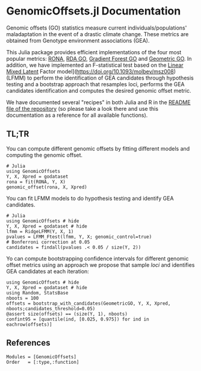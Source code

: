 # GenomicOffsets.jl Documentation

Genomic offsets (GO) statistics measure current individuals/populations' maladaptation in the event of a drastic climate change. These metrics are obtained from Genotype environment associations (GEA). 

This Julia package provides efficient implementations of the four most popular metrics: [RONA]( https://doi.org/10.1111/mec.13889), [RDA GO](https://doi.org/10.1111/2041-210X.13722), [Gradient Forest GO](https://doi.org/10.1111/ele.12376) and [Geometric GO](https://doi.org/10.1093/molbev/msad140). In addition, we have implemented an F-statistical test based on the [Linear](https://doi.org/10.1093/molbev/msz008)[ Mixed Latent](https://doi.org/10.1093/molbev/msz008) Factor model](https://doi.org/10.1093/molbev/msz008) (LFMM) to perform the identification of GEA candidates through hypothesis testing and a bootstrap approach that resamples loci, performs the GEA candidates identification and computes the desired genomic offset metric. 

We have documented several "recipes" in both Julia and R in the [README file of the repository](https://github.com/currocam/GenomicOffsets.jl) (so please take a look there and use this documentation as a reference for all available functions).

## TL;TR

You can compute different genomic offsets by fitting different models and computing the genomic offset.

```@example
# Julia
using GenomicOffsets
Y, X, Xpred = godataset
rona = fit(RONA, Y, X)
genomic_offset(rona, X, Xpred)
```

You can fit LFMM models to do hypothesis testing and identify GEA candidates. 

```@example
# Julia
using GenomicOffsets # hide
Y, X, Xpred = godataset # hide
lfmm = RidgeLFMM(Y, X, 1)
pvalues = LFMM_Ftest(lfmm, Y, X; genomic_control=true)
# Bonferroni correction at 0.05
candidates = findall(pvalues .< 0.05 / size(Y, 2))
```

Yo can compute bootstrapping confidence intervals for different genomic offset metrics using an approach we propose that sample *loci* and identifies GEA candidates at each iteration: 

```@example
using GenomicOffsets # hide
Y, X, Xpred = godataset # hide
using Random, StatsBase
nboots = 100
offsets = bootstrap_with_candidates(GeometricGO, Y, X, Xpred, nboots;candidates_threshold=0.05)
@assert size(offsets) == (size(Y, 1), nboots) 
confint95 = [quantile(ind, [0.025, 0.975]) for ind in eachrow(offsets)]
```

## References

```@autodocs
Modules = [GenomicOffsets]
Order   = [:type,:function]
```